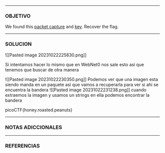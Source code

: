 ----
### OBJETIVO 
We found this [packet capture](https://jupiter.challenges.picoctf.org/static/fbf98e695555a2a48fe42c9a245de376/capture.pcap) and [key](https://jupiter.challenges.picoctf.org/static/fbf98e695555a2a48fe42c9a245de376/picopico.key). Recover the flag.

---
### SOLUCION
![[Pasted image 20231022225830.png]]

Si intentamos hacer lo mismo que en WebNet0 nos sale esto asi que tenemos que buscar de otra manera

![[Pasted image 20231022230350.png]]
Podemos ver que una imagen esta siendo manda en un paquete así que vamos a recuperarla para ver si ahi se encuentra la bandera
![[Pasted image 20231022231238.png]]
cuando extraemos la imagen y usamos un strings en ella podemos encontrar la bandera

picoCTF{honey.roasted.peanuts}


---
### NOTAS ADICCIONALES

---
### REFERENCIAS
